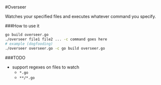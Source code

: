 
#Overseer

Watches your specified files and executes whatever command you specify.


###How to use it

```bash
go build overseer.go
./overseer file1 file2 ... -c command goes here
# example (dogfooding)
./overseer overseer.go -c go build overseer.go
```


###TODO

- support regexes on files to watch
  - `*.go`
  - `**/*.go`

